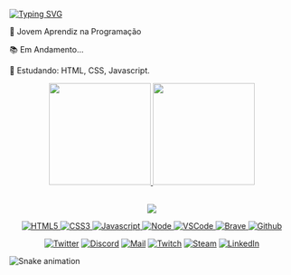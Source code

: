 [![Typing SVG](https://readme-typing-svg.herokuapp.com?color=FFD43D&lines=Wasley+aqui!+Prazer+em+conhece-lo!+%E2%9A%A1)](https://git.io/typing-svg)

<div>
 <p text-align="left">🔭 Jovem Aprendiz na Programação</p>
 <p>📚 Em Andamento...</p>
 <p>🌱 Estudando: HTML, CSS, Javascript.</p>
</div> 
<div align="center">
  <a href="https://github.com/wasleyfps">
  <img height="180em" src="https://github-readme-stats.vercel.app/api?username=wasleyfps&show_icons=true&theme=tokyonight&include_all_commits=true&count_private=true"/>
  <img height="180em" src="https://github-readme-stats.vercel.app/api/top-langs/?username=wasleyfps&layout=compact&langs_count=7&theme=tokyonight"/>
</div>
</br>
<p align="center">
  <img src="https://github-profile-trophy.vercel.app/?username=wasleyfps&theme=tokyonight&row=2&no-bg=true&column=3&margin-w=15&margin-h=15" />
</p>

<div align="center">

![HTML5](https://img.shields.io/badge/HTML5-black?style=flat-square&logo=html5&logoColor=E34F26)
![CSS3](https://img.shields.io/badge/CSS3-black?style=flat-square&logo=css3&logoColor=1572B6)
![Javascript](https://img.shields.io/badge/Javascript-black?style=flat-square&logo=javascript)
![Node](https://img.shields.io/badge/Node-black?style=flat-square&logo=node.js)
![VSCode](https://img.shields.io/badge/VSCode-black?style=flat-square&logo=visual-studio-code&logoColor=2D9EE9)
![Brave](https://img.shields.io/badge/Brave-black?style=flat-square&logo=brave) 
[![Github](https://img.shields.io/badge/Github-black?style=flat-square&logo=github)](https://github.com/wasleyfps)

</div>
<div align="center">
 
[![Twitter](https://img.shields.io/badge/Twitter-black?style=flat-square&logo=twitter)](https://twitter.com/wasleyfps)
[![Discord](https://img.shields.io/badge/Discord-black?style=flat-square&logo=discord)](https://discordapp.com/users/305756890954989568)
[![Mail](https://img.shields.io/badge/Mail-black?style=flat-square&logo=gmail)](mailto://wasleyoliveiradecarvalho@gmail.com)
[![Twitch](https://img.shields.io/badge/Twitch-black?style=flat-square&logo=twitch&logoColor=9146FF)](https://www.twitch.tv/wasleyfps)
[![Steam](https://img.shields.io/badge/Steam-black?style=flat-square&logo=steam)](https://steamcommunity.com/id/wasleyfps)
[![LinkedIn](https://img.shields.io/badge/LinkedIn-black?style=flat-square&logo=linkedIn&logoColor=0073B1)](https://linkedin.com/in/wasleyfps)
</div>

![Snake animation](https://github.com/wasleyfps/wasleyfps/blob/output/github-contribution-grid-snake-dark.svg)
